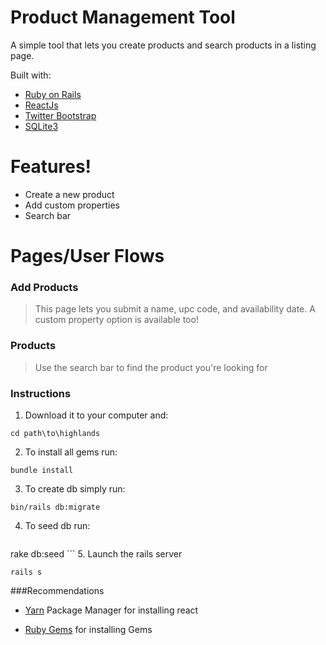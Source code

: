 # Product Management Tool

A simple tool that lets you create products and search products in a listing page.

Built with:

* [Ruby on Rails]
* [ReactJs] 
* [Twitter Bootstrap] 
* [SQLite3] 


# Features!

  - Create a new product
  - Add custom properties
  - Search bar




# Pages/User Flows
### Add Products
 
> This page lets you submit a name, upc code, and availability date. A custom property option is available too!

### Products

 > Use the search bar to find the product you're looking for


### Instructions

1. Download it to your computer and: 
```
cd path\to\highlands
```
2. To install all gems run:
  ```
  bundle install
  ```
3. To create db simply run:
  ```
  bin/rails db:migrate
  ```
4. To seed db run:
	```
  rake db:seed
	```
5. Launch the rails server 
```
rails s
```

###Recommendations

* [Yarn] Package Manager for installing react

* [Ruby Gems] for installing Gems





   [Ruby on Rails]: <https://gorails.com/setup/osx/11.0-big-sur>
   [Twitter Bootstrap]: <http://twitter.github.com/bootstrap/>
   [SQLite3]: <https://www.sqlite.org/download.html>
   [ReactJS]: <https://yarnpkg.com/package/react>
   [Yarn]: <https://yarnpkg.com/package/react>
   [Ruby Gems]: <https://rubygems.org/>

